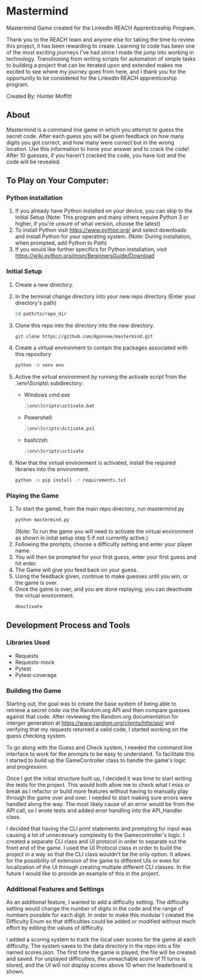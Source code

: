 # Mastermind
Mastermind Game created for the LinkedIn REACH Apprenticeship Program.

Thank you to the REACH team and anyone else for taking the time to review this project, it has been rewarding to create. Learning to code has been one of the most exciting journeys I've had since I made the jump into working in technology. Transitioning from writing scripts for automation of simple tasks to building a project that can be iterated upon and extended makes me excited to see where my journey goes from here, and I thank you for the opportunity to be considered for the LinkedIn REACH apprenticeship program.

Created By: Hunter Moffitt

## About
Mastermind is a command line game in which you attempt to guess the secret code. 
After each guess you will be given feedback on how many digits you got correct, and how many were correct but in the wrong location.
Use this information to hone your answer and to crack the code!
After 10 guesses, if you haven't cracked the code, you have lost and the code will be revealed.

## To Play on Your Computer:

### Python installation
1. If you already have Python installed on your device, you can skip to the Initial Setup
   (Note: This program and many others require Python 3 or higher, if you're unsure of what version, choose the latest)
2. To install Python visit https://www.python.org/ and select downloads and install Python for your operating system.
   (Note: During installation, when prompted, add Python to Path) 
3. If you would like further specifics for Python installation, visit https://wiki.python.org/moin/BeginnersGuide/Download 

### Initial Setup
1. Create a new directory. 
2. In the terminal change directory into your new repo directory (Enter your directory's path)
   ```bash
   cd path/to/repo_dir
   ```
3. Clone this repo into the directory into the new directory.
   ```bash
   git clone https://github.com/Agonnee/mastermind.git
   ```
4. Create a virtual environment to contain the packages associated with this repository
   ```bash
   python -m venv env
   ```
5. Active the virtual environment by running the activate script from the .\env\Scripts\ subdirectory:

   - Windows cmd.exe
     ```bash
     .\env\Scripts\activate.bat
     ```
   - Powershell:
     ```bash
     .\env\Scripts\Activate.ps1
     ```
   - bash/zsh:
     ```bash
     .\env\Scripts\activate
     ```
6. Now that the virtual environment is activated, install the required libraries into the environment.
   ```bash
   python -m pip install -r requirements.txt
   ```
### Playing the Game

1. To start the gameL from the main repo directory, run mastermind.py
   ```bash
   python mastermind.py
   ```
   (Note: To run the game you will need to activate the virtual environment as shown in inital setup step 5 if not currently active.)
2. Following the prompts, choose a difficulty setting and enter your player name.
3. You will then be prompted for your first guess, enter your first guess and hit enter.
4. The Game will give you feed back on your guess.
5. Using the feedback given, continue to make guesses until you win, or the game is over.
6. Once the game is over, and you are done replaying, you can deactivate the virtual environment.
   ```bash
   deactivate
   ```


## Development Process and Tools

### Libraries Used
- Requests
- Requests-mock
- Pytest
- Pytest-coverage

### Building the Game
Starting out, the goal was to create the base system of being able to retrieve a secret code via the Random.org API and then compare guesses against that code. After reviewing the Random.org documentation for interger generation at https://www.random.org/clients/http/api/ and verifying that my requests returned a valid code, I started working on the guess checking system.

To go along with the Guess and Check system, I needed the command line interface to work for the prompts to be easy to understand. To facilitate this I started to build up the GameController class to handle the game's logic and progression.

Once I got the initial structure built up, I decided it was time to start writing the tests for the project. This would both allow me to check what I miss or break as I refactor or build more features without having to manually play through the game over and over. I needed to start making sure errors were handled along the way. The most likely cause of an error would be from the API call, so I wrote tests and added error handling into the API_Handler class.

I decided that having the CLI print statements and prompting for input was causing a lot of unnecessary complexity to the Gamecontroller's logic. I created a separate CLI class and UI protocol in order to separate out the front end of the game. I used the UI Protocol class in order to build the project in a way so that the CLI class wouldn't be the only option. It allows for the possibility of extension of the game to different UIs or even for localization of the UI through creating multiple different CLI classes. In the future I would like to provide an example of this in the project.

### Additional Features and Settings

As an additional feature, I wanted to add a difficulty setting. The difficulty setting would change the number of digits in the code and the range of numbers possible for each digit. In order to make this modular I created the Difficulty Enum so that difficulties could be added or modified without much effort by editing the values of difficulty.

I added a scoring system to track the local user scores for the game at each difficulty. The system saves to the data directory in the repo into a file named scores.json. The first time the game is played, the file will be created and saved. For unplayed difficulties, the unreachable score of 11 turns is stored, and the UI will not display scores above 10 when the leaderboard is shown.


